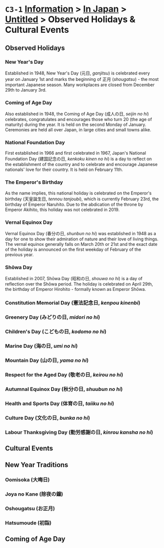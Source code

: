 # `C3-1` [Information](../../) > [In Japan](../) > [Untitled](../untitled) > Observed Holidays & Cultural Events

<!-- consider adding table under descriptions of national holidays with holiday name in english and native name and date celebrated, etc. -->

## Observed Holidays
### New Year's Day
Established in 1948, New Year's Day (元日, *ganjitsu*) is celebrated every year on January 1st and marks the beginning of 正月 (*shougatsu*) - the most important Japanese season. Many workplaces are closed from December 29th to January 3rd.

### Coming of Age Day
Also established in 1948, the Coming of Age Day (成人の日, *seijin no hi*) celebrates, congratulates and encourages those who turn 20 (the age of maturity) during the year. It is held on the second Monday of January. Ceremonies are held all over Japan, in large cities and small towns alike.

### National Foundation Day
First established in 1966 and first celebrated in 1967, Japan's National Foundation Day (建国記念の日, *kenkoku kinen no hi*) is a day to reflect on the establishment of the country and to celebrate and encourage Japanese nationals' love for their country. It is held on February 11th.

### The Emperor's Birthday
As the name implies, this national holiday is celebrated on the Emperor's birthday (天皇誕生日, *tennou tanjoubi*), which is currently February 23rd, the birthday of Emperor Naruhito. Due to the abdication of the throne by Emperor Akihito, this holiday was not celebrated in 2019.

### Vernal Equinox Day
Vernal Equinox Day (春分の日, *shunbun no hi*) was established in 1948 as a day for one to show their admiration of nature and their love of living things. The vernal equinox generally falls on March 20th or 21st and the exact date of the holiday is announced on the first weekday of February of the previous year.

### Shōwa Day
Established in 2007, Shōwa Day (昭和の日, *shouwa no hi*) is a day of reflection over the Shōwa period. The holiday is celebrated on April 29th, the birthday of Emperor Hirohito - formally known as Emperor Shōwa.

### Constitution Memorial Day (憲法記念日, *kenpou kinenbi*)
### Greenery Day (みどりの日, *midori no hi*)
### Children's Day (こどもの日, *kodomo no hi*)
### Marine Day (海の日, *umi no hi*)
### Mountain Day (山の日, *yama no hi*)
### Respect for the Aged Day (敬老の日, *keirou no hi*)
### Autumnal Equinox Day (秋分の日, *shuubun no hi*)
### Health and Sports Day (体育の日, *taiiku no hi*)
### Culture Day (文化の日, *bunka no hi*)
### Labour Thanksgiving Day (勤労感謝の日, *kinrou kansha no hi*)

## Cultural Events
<!-- add national holidays -->
## New Year Traditions
### Oomisoka (大晦日)
### Joya no Kane (除夜の鐘)
### Oshougatsu (お正月)
### Hatsumoude (初詣)

## Coming of Age Day
